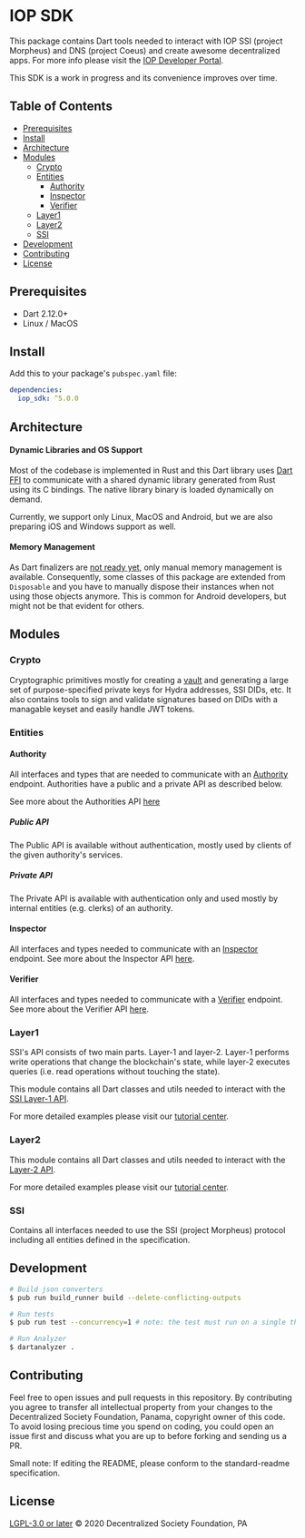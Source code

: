 # IOP SDK

This package contains Dart tools needed to interact with IOP SSI (project Morpheus) and DNS (project Coeus) and create awesome decentralized apps. For more info please visit the [IOP Developer Portal](https://developer.iop.technology).

This SDK is a work in progress and its convenience improves over time.

## Table of Contents <!-- omit in toc -->

- [Prerequisites](#prerequisites)
- [Install](#install)
- [Architecture](#architecture)
- [Modules](#modules)
  - [Crypto](#crypto)
  - [Entities](#entities)
    - [Authority](#authority)
    - [Inspector](#inspector)
    - [Verifier](#verifier)
  - [Layer1](#layer1)
  - [Layer2](#layer2)
  - [SSI](#ssi)
- [Development](#development)
- [Contributing](#contributing)
- [License](#license)

## Prerequisites

- Dart 2.12.0+
- Linux / MacOS

## Install

Add this to your package's `pubspec.yaml` file:

```yaml
dependencies:
  iop_sdk: ^5.0.0
```

## Architecture

#### Dynamic Libraries and OS Support

Most of the codebase is implemented in Rust and this Dart library uses [Dart FFI](https://dart.dev/guides/libraries/c-interop) to communicate with a shared dynamic library generated from Rust using its C bindings. The native library binary is loaded dynamically on demand.

Currently, we support only Linux, MacOS and Android, but we are also preparing iOS and Windows support as well.

#### Memory Management

As Dart finalizers are [not ready yet](https://github.com/dart-lang/sdk/issues/35770), only manual memory management is available. Consequently, some classes of this package are extended from `Disposable` and you have to manually dispose their instances when not using those objects anymore. This is common for Android developers, but might not be that evident for others.

## Modules

### Crypto

Cryptographic primitives mostly for creating a [vault](https://developer.iop.technology/glossary?id=vault) and generating a large set of purpose-specified private keys for Hydra addresses, SSI DIDs, etc. It also contains tools to sign and validate signatures based on DIDs with a managable keyset and easily handle JWT tokens.

### Entities

#### Authority

All interfaces and types that are needed to communicate with an [Authority](https://developer.iop.technology/glossary?id=authority) endpoint. Authorities have a public and a private API as described below.

See more about the Authorities API [here](https://developer.iop.technology/api/authority_api)

##### Public API

The Public API is available without authentication, mostly used by clients of the given authority's services.

##### Private API

The Private API is available with authentication only and used mostly by internal entities (e.g. clerks) of an authority.

#### Inspector

All interfaces and types needed to communicate with an [Inspector](https://developer.iop.technology/glossary?id=inspector) endpoint. See more about the Inspector API [here](https://developer.iop.technology/api/inspector_api).

#### Verifier

All interfaces and types needed to communicate with a [Verifier](https://developer.iop.technology/glossary?id=verifier) endpoint. See more about the Verifier API [here](https://developer.iop.technology/api/verifier_api).

### Layer1

SSI's API consists of two main parts. Layer-1 and layer-2. Layer-1 performs write operations that change the blockchain's state, while layer-2 executes queries (i.e. read operations without touching the state).

This module contains all Dart classes and utils needed to interact with the [SSI Layer-1 API](https://developer.iop.technology/api/layer1_api). 

For more detailed examples please visit our [tutorial center](https://developer.iop.technology/sdk?id=tutorial-center).

### Layer2

This module contains all Dart classes and utils needed to interact with the [Layer-2 API](https://developer.iop.technology/api/layer2_api). 

For more detailed examples please visit our [tutorial center](https://developer.iop.technology/sdk?id=tutorial-center).

### SSI

Contains all interfaces needed to use the SSI (project Morpheus) protocol including all entities defined in the specification.

## Development

```bash
# Build json converters
$ pub run build_runner build --delete-conflicting-outputs
```

```bash
# Run tests
$ pub run test --concurrency=1 # note: the test must run on a single thread becaus of nonce generation
```

```bash
# Run Analyzer
$ dartanalyzer .
```

## Contributing

Feel free to open issues and pull requests in this repository. By contributing you agree to transfer all intellectual property from your changes to the Decentralized Society Foundation, Panama, copyright owner of this code. To avoid losing precious time you spend on coding, you could open an issue first and discuss what you are up to before forking and sending us a PR.

Small note: If editing the README, please conform to the standard-readme specification.

## License

[LGPL-3.0 or later](https://spdx.org/licenses/LGPL-3.0-or-later) © 2020 Decentralized Society Foundation, PA
